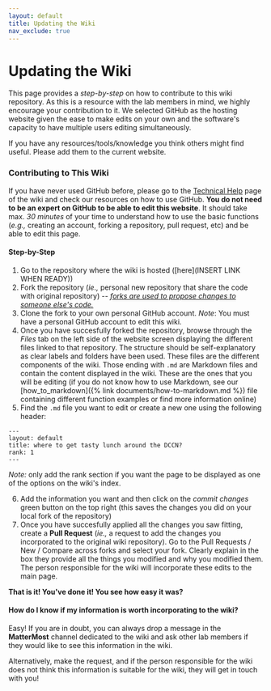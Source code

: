```yaml
---
layout: default
title: Updating the Wiki
nav_exclude: true
---
```


# Updating the Wiki

This page provides a _step-by-step_ on how to contribute to this wiki repository. 
As this is a resource with the lab members in mind, we highly encourage your contribution to it. We selected GitHub as the hosting website given the ease to make edits on your own and the software's capacity to have multiple users editing simultaneously.

If you have any resources/tools/knowledge you think others might find useful. Please add them to the current website. 

### Contributing to This Wiki

If you have never used GitHub before, please go to the [Technical Help](./documents/technical_help) page of the wiki and check our resources on how to use GitHub. **You do not need to be an expert on GitHub to be able to edit this website**. It should take max. _30 minutes_ of your time to understand how to use the basic functions (_e.g.,_ creating an account, forking a repository, pull request, etc) and be able to edit this page. 

#### Step-by-Step 

1. Go to the repository where the wiki is hosted ([here](INSERT LINK WHEN READY))
2. Fork the repository (_ie.,_ personal new repository that share the code with original repository) -- [_forks are used to propose changes to someone else's code._](https://docs.github.com/en/pull-requests/collaborating-with-pull-requests/working-with-forks/fork-a-repo)
3. Clone the fork to your own personal GitHub account. _Note_: You must have a personal GitHub account to edit this wiki.
4. Once you have succesfully forked the repository, browse through the _Files_ tab on the left side of the website screen displaying the different files linked to that repository. The structure should be self-explanatory as clear labels and folders have been used. These files are the different components of the wiki. Those ending with `.md` are Markdown files and contain the content displayed in the wiki. These are the ones that you will be editing (if you do not know how to use Markdown, see our [how_to_markdown]({% link documents/how-to-markdown.md %}) file containing different function examples or find more information online) 
5. Find the `.md` file you want to edit or create a new one using the following header:
```
--- 
layout: default
title: where to get tasty lunch around the DCCN?
rank: 1 
---
```
_Note:_ only add the rank section if you want the page to be displayed as one of the options on the wiki's index.


6. Add the information you want and then click on the _commit changes_ green button on the top right (this saves the changes you did on your local fork of the repository)
7. Once you have succesfully applied all the changes you saw fitting, create a **Pull Request** (_ie.,_ a request to add the changes you incorporated to the original wiki repository). Go to the Pull Requests / New / Compare across forks and select your fork. Clearly explain in the box they provide all the things you modified and why you modified them. The person responsible for the wiki will incorporate these edits to the main page.


**That is it! You've done it! You see how easy it was?**


#### How do I know if my information is worth incorporating to the wiki?

Easy! If you are in doubt, you can always drop a message in the **MatterMost** channel dedicated to the wiki and ask other lab members if they would like to see this information in the wiki.

Alternatively, make the request, and if the person responsible for the wiki does not think this information is suitable for the wiki, they will get in touch with you! 
